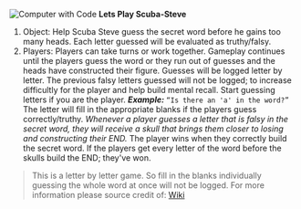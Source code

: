 ![Computer with Code](https://app.diagrams.net/#G1Qo1zTHFmCrkF9ji4bONsK3i1t6F0c7qd#%7B%22pageId%22%3A%2260nmrMN7na2zf7OlI33l%22%7D)
**Lets Play Scuba-Steve**
1. Object: Help Scuba Steve guess the secret word before he gains too many heads. Each letter guessed will be evaluated as truthy/falsy.
1. Players: Players can take turns or work together. Gameplay continues until the players guess the word or they run out of guesses and the heads have constructed their figure.
Guesses will be logged letter by letter.
The previous falsy letters guessed will not be logged; to increase difficultly for the player and help build mental recall.
Start guessing letters if you are the player. 
***Example:*** ``` “Is there an 'a' in the word?” ```
The letter will fill in the  appropriate blanks if the players guess correctly/truthy. 
*Whenever a player guesses a letter that is falsy in the secret word, they will receive a skull that brings them closer to losing and constructing their END.*
The player wins when they correctly build the secret word. If the players get every letter of the word before the skulls build the END; they've won. 
>This is a letter by letter game. So fill in the blanks individually guessing the whole word at once will not be logged.
For more information please source credit of: [Wiki](https://www.wikihow.com/Play-Hangman)